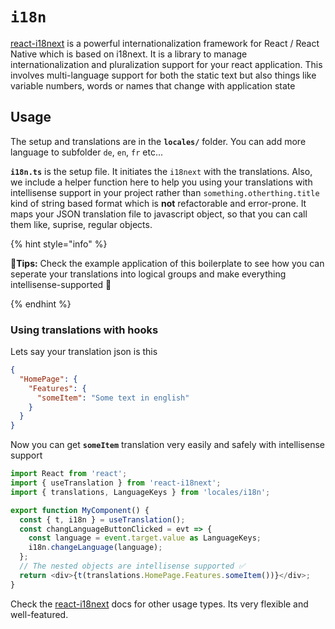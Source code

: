 # `i18n`

[react-i18next](https://react.i18next.com/) is a powerful internationalization framework for React / React Native which is based on i18next. It is a library to manage internationalization and pluralization support for your react application. This involves multi-language support for both the static text but also things like variable numbers, words or names that change with application state

## Usage

The setup and translations are in the **`locales/`** folder. You can add more language to subfolder `de`, `en`, `fr` etc...

**`i18n.ts`** is the setup file. It initiates the `i18next` with the translations. Also, we include a helper function here to help you using your translations with intellisense support in your project rather than `something.otherthing.title` kind of string based format which is **not** refactorable and error-prone. It maps your JSON translation file to javascript object, so that you can call them like, suprise, regular objects.

{% hint style="info" %}

🧙**Tips:** Check the example application of this boilerplate to see how you can seperate your translations into logical groups and make everything intellisense-supported 💪

{% endhint %}

### Using translations with hooks

Lets say your translation json is this

```json
{
  "HomePage": {
    "Features": {
      "someItem": "Some text in english"
    }
  }
}
```

Now you can get **`someItem`** translation very easily and safely with intellisense support

```ts
import React from 'react';
import { useTranslation } from 'react-i18next';
import { translations, LanguageKeys } from 'locales/i18n';

export function MyComponent() {
  const { t, i18n } = useTranslation();
  const changLanguageButtonClicked = evt => {
    const language = event.target.value as LanguageKeys;
    i18n.changeLanguage(language);
  };
  // The nested objects are intellisense supported ✅
  return <div>{t(translations.HomePage.Features.someItem())}</div>;
}
```

Check the [react-i18next](https://react.i18next.com/) docs for other usage types. Its very flexible and well-featured.
